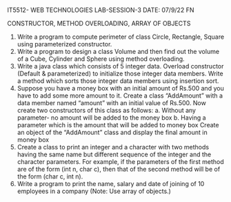 IT5512- WEB TECHNOLOGIES LAB-SESSION-3
DATE: 07/9/22 FN

CONSTRUCTOR, METHOD OVERLOADING, ARRAY OF OBJECTS

1.	Write a program to compute perimeter of class Circle, Rectangle, Square using parameterized constructor.
2.	Write a program to design a class Volume and then find out the volume of a Cube, Cylinder and Sphere using method overloading. 
3.	Write a java class which consists of 5 integer data. Overload constructor (Default & parameterized) to initialize those integer data members. Write a method which sorts those integer data members using insertion sort.
4.	Suppose you have a money box with an initial amount of Rs.500 and you have to add some more amount to it. Create a class “AddAmount” with a data member named “amount” with an initial value of Rs.500. Now create two constructors of this class as follows:
a.	Without any parameter- no amount will be added to the money box
b.	Having a parameter which is the amount that will be added to money box
Create an object of the “AddAmount” class and display the final amount in money box
5.	Create a class to print an integer and a character with two methods having the same name but different sequence of the integer and the character parameters.
For example, if the parameters of the first method are of the form (int n, char c), then that of the second method will be of the form (char c, int n).
6.	Write a program to print the name, salary and date of joining of 10 employees in a company (Note: Use array of objects.)
